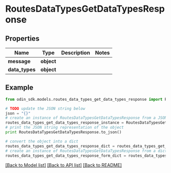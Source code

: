 # RoutesDataTypesGetDataTypesResponse


## Properties

Name | Type | Description | Notes
------------ | ------------- | ------------- | -------------
**message** | **object** |  | 
**data_types** | **object** |  | 

## Example

```python
from odin_sdk.models.routes_data_types_get_data_types_response import RoutesDataTypesGetDataTypesResponse

# TODO update the JSON string below
json = "{}"
# create an instance of RoutesDataTypesGetDataTypesResponse from a JSON string
routes_data_types_get_data_types_response_instance = RoutesDataTypesGetDataTypesResponse.from_json(json)
# print the JSON string representation of the object
print RoutesDataTypesGetDataTypesResponse.to_json()

# convert the object into a dict
routes_data_types_get_data_types_response_dict = routes_data_types_get_data_types_response_instance.to_dict()
# create an instance of RoutesDataTypesGetDataTypesResponse from a dict
routes_data_types_get_data_types_response_form_dict = routes_data_types_get_data_types_response.from_dict(routes_data_types_get_data_types_response_dict)
```
[[Back to Model list]](../README.md#documentation-for-models) [[Back to API list]](../README.md#documentation-for-api-endpoints) [[Back to README]](../README.md)


